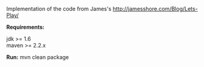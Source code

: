 Implementation of the code from James's http://jamesshore.com/Blog/Lets-Play/

**Requirements:**

jdk >= 1.6  
maven >= 2.2.x  

**Run:**
    mvn clean package

